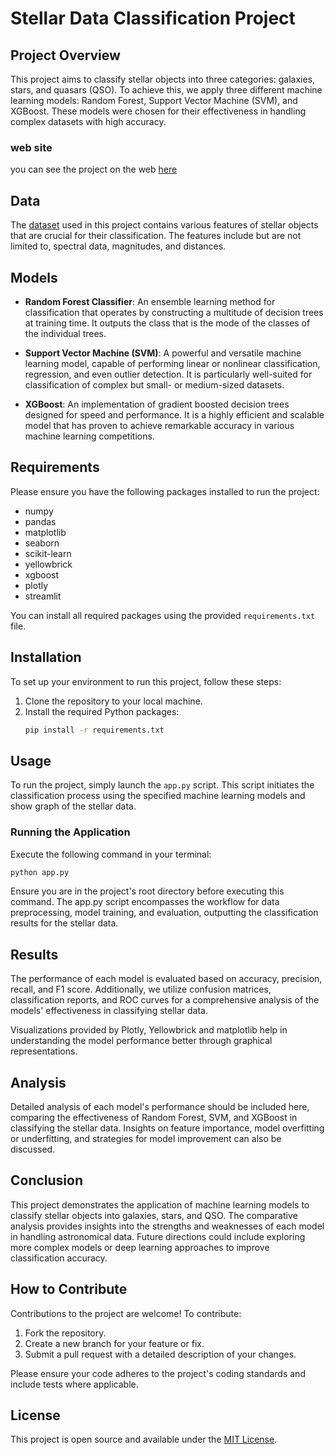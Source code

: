 # Stellar Data Classification Project

## Project Overview

This project aims to classify stellar objects into three categories: galaxies, stars, and quasars (QSO). To achieve this, we apply three different machine learning models: Random Forest, Support Vector Machine (SVM), and XGBoost. These models were chosen for their effectiveness in handling complex datasets with high accuracy.

### web site
you can see the project on the web [here](https://stellar-classification-ml.streamlit.app/)
## Data

The [dataset](https://www.kaggle.com/datasets/fedesoriano/stellar-classification-dataset-sdss17) used in this project contains various features of stellar objects that are crucial for their classification. The features include but are not limited to, spectral data, magnitudes, and distances.

## Models

- **Random Forest Classifier**: An ensemble learning method for classification that operates by constructing a multitude of decision trees at training time. It outputs the class that is the mode of the classes of the individual trees.
  
- **Support Vector Machine (SVM)**: A powerful and versatile machine learning model, capable of performing linear or nonlinear classification, regression, and even outlier detection. It is particularly well-suited for classification of complex but small- or medium-sized datasets.
  
- **XGBoost**: An implementation of gradient boosted decision trees designed for speed and performance. It is a highly efficient and scalable model that has proven to achieve remarkable accuracy in various machine learning competitions.

## Requirements

Please ensure you have the following packages installed to run the project:

- numpy
- pandas
- matplotlib
- seaborn
- scikit-learn
- yellowbrick
- xgboost
- plotly
- streamlit

You can install all required packages using the provided `requirements.txt` file.

## Installation

To set up your environment to run this project, follow these steps:

1. Clone the repository to your local machine.
2. Install the required Python packages:
   ```bash
   pip install -r requirements.txt
   ```
## Usage

To run the project, simply launch the `app.py` script. This script initiates the classification process using the specified machine learning models and show graph of the stellar data.

### Running the Application

Execute the following command in your terminal:

```bash
python app.py
```
Ensure you are in the project's root directory before executing this command. The app.py script encompasses the workflow for data preprocessing, model training, and evaluation, outputting the classification results for the stellar data.
## Results

The performance of each model is evaluated based on accuracy, precision, recall, and F1 score. Additionally, we utilize confusion matrices, classification reports, and ROC curves for a comprehensive analysis of the models' effectiveness in classifying stellar data.

Visualizations provided by Plotly, Yellowbrick and matplotlib help in understanding the model performance better through graphical representations.

## Analysis

Detailed analysis of each model's performance should be included here, comparing the effectiveness of Random Forest, SVM, and XGBoost in classifying the stellar data. Insights on feature importance, model overfitting or underfitting, and strategies for model improvement can also be discussed.

## Conclusion

This project demonstrates the application of machine learning models to classify stellar objects into galaxies, stars, and QSO. The comparative analysis provides insights into the strengths and weaknesses of each model in handling astronomical data. Future directions could include exploring more complex models or deep learning approaches to improve classification accuracy.

## How to Contribute

Contributions to the project are welcome! To contribute:

1. Fork the repository.
2. Create a new branch for your feature or fix.
3. Submit a pull request with a detailed description of your changes.

Please ensure your code adheres to the project's coding standards and include tests where applicable.

## License

This project is open source and available under the [MIT License](LICENSE).
